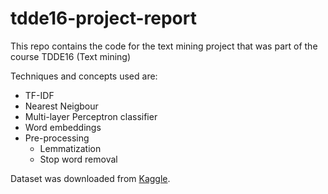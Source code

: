 # tdde16-project-report
This repo contains the code for the text mining project that was part of the course TDDE16 (Text mining)

Techniques and concepts used are:

+ TF-IDF
+ Nearest Neigbour
+ Multi-layer Perceptron classifier
+ Word embeddings
+ Pre-processing
  - Lemmatization
  - Stop word removal

Dataset was downloaded from [Kaggle](https://www.kaggle.com/usernam3/shopify-app-store).

